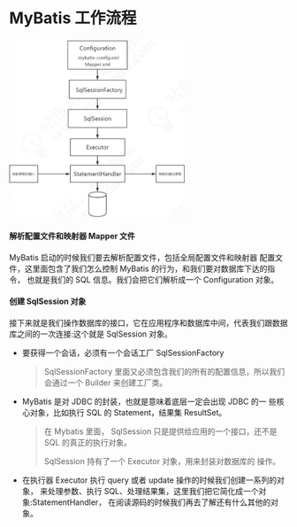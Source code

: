 # MyBatis 工作流程

<img src="../../assets/image-20200628220129104.png" alt="image-20200628220129104" style="zoom:50%;" />

#### 解析配置文件和映射器 Mapper 文件

MyBatis 启动的时候我们要去解析配置文件，包括全局配置文件和映射器 配置文件，这里面包含了我们怎么控制 MyBatis 的行为，和我们要对数据库下达的指令， 也就是我们的 SQL 信息。我们会把它们解析成一个 Configuration 对象。

#### 创建 SqlSession 对象

接下来就是我们操作数据库的接口，它在应用程序和数据库中间，代表我们跟数据库之间的一次连接:这个就是 SqlSession 对象。

- 要获得一个会话，必须有一个会话工厂 SqlSessionFactory

  > SqlSessionFactory 里面又必须包含我们的所有的配置信息，所以我们会通过一个 Builder 来创建工厂类。

- MyBatis 是对 JDBC 的封装，也就是意味着底层一定会出现 JDBC 的一 些核心对象，比如执行 SQL 的 Statement，结果集 ResultSet。

  > 在 Mybatis 里面， SqlSession 只是提供给应用的一个接口，还不是 SQL 的真正的执行对象。
  >
  > SqlSession 持有了一个 Executor 对象，用来封装对数据库的 操作。

- 在执行器 Executor 执行 query 或者 update 操作的时候我们创建一系列的对象， 来处理参数、执行 SQL、处理结果集，这里我们把它简化成一个对象:StatementHandler， 在阅读源码的时候我们再去了解还有什么其他的对象。

